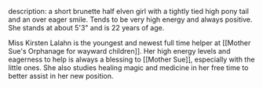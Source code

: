 description:
	a short brunette half elven girl with a tightly tied high pony tail and an over eager smile. Tends to be very high energy and always positive. She stands at about 5'3" and is 22 years of age.

Miss Kirsten Lalahn is the youngest and newest full time helper at [[Mother Sue's Orphanage for wayward children]]. Her high energy levels and eagerness to help is always a blessing to [[Mother Sue]], especially with the little ones. She also studies healing magic and medicine in her free time to better assist in her new position.